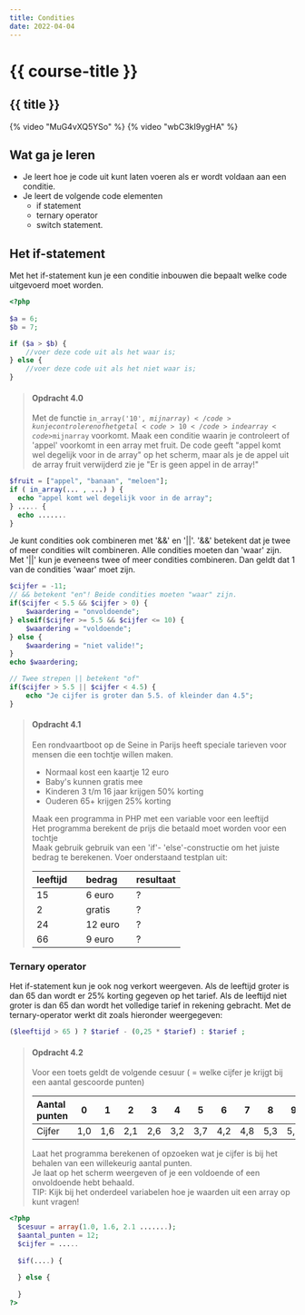 ```yaml
---
title: Condities
date: 2022-04-04
---
```


# {{ course-title }}

## {{ title }}
{% video "MuG4vXQ5YSo" %}
{% video "wbC3kI9ygHA" %}

## Wat ga je leren
* Je leert hoe je code uit kunt laten voeren als er wordt voldaan aan een conditie.
* Je leert de volgende code elementen
  * if statement
  * ternary operator
  * switch statement.
  
## Het if-statement
Met het if-statement kun je een conditie inbouwen die bepaalt welke code uitgevoerd moet worden.

```php
<?php
	
$a = 6;
$b = 7;

if ($a > $b) {
	//voer deze code uit als het waar is;
} else {
	//voer deze code uit als het niet waar is;
}

```
> #### Opdracht 4.0
> Met de functie <code>in_array('10', $mijnarray)</code> kun je controleren of het getal <code>10</code> in de array <code>$mijnarray</code> voorkomt.
> Maak een conditie waarin je controleert of 'appel' voorkomt in een array met fruit.
> De code geeft "appel komt wel degelijk voor in de array" op het scherm, maar als je de appel uit de array fruit verwijderd zie je "Er is geen appel in de array!"
```php
$fruit = ["appel", "banaan", "meloen"];
if ( in_array(... , ...) ) {
  echo "appel komt wel degelijk voor in de array";
} ..... {
  echo .......
}
```

Je kunt condities ook combineren met '&&' en '||'. '&&' betekent dat je twee of meer condities wilt combineren. Alle condities moeten dan 'waar' zijn. Met '||' kun je eveneens twee of meer condities combineren. Dan geldt dat 1 van de condities 'waar' moet zijn.

`````php
$cijfer = -11;
// && betekent "en"! Beide condities moeten "waar" zijn.
if($cijfer < 5.5 && $cijfer > 0) {
    $waardering = "onvoldoende";
} elseif($cijfer >= 5.5 && $cijfer <= 10) {
    $waardering = "voldoende";
} else {
    $waardering = "niet valide!";
}
echo $waardering;

// Twee strepen || betekent "of"
if($cijfer > 5.5 || $cijfer < 4.5) {
    echo "Je cijfer is groter dan 5.5. of kleinder dan 4.5";
}
`````

> #### Opdracht 4.1
> Een rondvaartboot op de Seine in Parijs heeft speciale tarieven voor mensen die een tochtje willen maken.  
> * Normaal kost een kaartje 12 euro  
> * Baby's kunnen gratis mee  
> * Kinderen 3 t/m 16 jaar krijgen 50% korting  
> * Ouderen 65+ krijgen 25% korting  
> 
> Maak een programma in PHP met een variable voor een leeftijd  
> Het programma berekent de prijs die betaald moet worden voor een tochtje  
> Maak gebruik gebruik van een 'if'- 'else'-constructie om het juiste bedrag te berekenen.
> Voer onderstaand testplan uit:
>
>| leeftijd &nbsp; &nbsp; |bedrag &nbsp; &nbsp;| resultaat
>|--------- |------  |---|
>| 15 | 6 euro |?|
>| 2 | gratis |?|
>| 24 | 12 euro |?|
>| 66 | 9 euro  |?|

### Ternary operator
Het if-statement kun je ook nog verkort weergeven.
Als de leeftijd groter is dan 65 dan wordt er 25% korting gegeven op het tarief.
Als de leeftijd niet groter is dan 65 dan wordt het volledige tarief in rekening gebracht.
Met de ternary-operator werkt dit zoals hieronder weergegeven:
```php
($leeftijd > 65 ) ? $tarief - (0,25 * $tarief) : $tarief ;
```


>#### Opdracht 4.2
> Voor een toets geldt de volgende cesuur ( = welke cijfer je krijgt bij een aantal gescoorde punten)
> 
>|Aantal punten| 0   |  1  |  2  |  3  |  4  | 5   |  6  |  7  |  8  |  9  |  10 | 11  | 12  | 13  | 14  | 15  | 16  | 17  |
>|:---|:---:|:---:|:---:|:---:|:---:|:---:|:---:|:---:|:---:|:---:|:---:|:---:|:---:|:---:|:---:|:---:|:---:|:---:|
>|Cijfer| 1,0 | 1,6 | 2,1 | 2,6 | 3,2 | 3,7 | 4,2 | 4,8 | 5,3 | 5,8 | 6,3 | 6,9 | 7,4 | 7,9 | 8,5 | 9,0 | 9,5 | 10,0|
> 
> Laat het programma berekenen of opzoeken wat je cijfer is bij het behalen van een willekeurig aantal punten.  
> Je laat op het scherm weergeven of je een voldoende of een onvoldoende hebt behaald.  
> TIP: Kijk bij het onderdeel variabelen hoe je waarden uit een array op kunt vragen!

```php
<?php
  $cesuur = array(1.0, 1.6, 2.1 .......);
  $aantal_punten = 12;
  $cijfer = .....
  
  $if(....) {
  
  } else {
  
  }
?>
```

